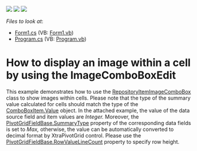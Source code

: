 <!-- default badges list -->
![](https://img.shields.io/endpoint?url=https://codecentral.devexpress.com/api/v1/VersionRange/128581869/21.2.3%2B)
[![](https://img.shields.io/badge/Open_in_DevExpress_Support_Center-FF7200?style=flat-square&logo=DevExpress&logoColor=white)](https://supportcenter.devexpress.com/ticket/details/E2591)
[![](https://img.shields.io/badge/📖_How_to_use_DevExpress_Examples-e9f6fc?style=flat-square)](https://docs.devexpress.com/GeneralInformation/403183)
<!-- default badges end -->
<!-- default file list -->
*Files to look at*:

* [Form1.cs](./CS/WindowsApplication53/Form1.cs) (VB: [Form1.vb](./VB/WindowsApplication53/Form1.vb))
* [Program.cs](./CS/WindowsApplication53/Program.cs) (VB: [Program.vb](./VB/WindowsApplication53/Program.vb))
<!-- default file list end -->
# How to display an image within a cell by using the ImageComboBoxEdit


<p>This example demonstrates how to use the <a href="http://documentation.devexpress.com/#WindowsForms/clsDevExpressXtraEditorsRepositoryRepositoryItemImageComboBoxtopic"><u>RepositoryItemImageComboBox</u></a> class to show images within cells. Please note that the type of the summary value calculated for cells should match the type of the <a href="http://documentation.devexpress.com/#WindowsForms/DevExpressXtraEditorsControlsComboBoxItem_Valuetopic"><u>ComboBoxItem.Value</u></a> object. In the attached example, the value of the data source field and item values are <i>Integer</i><i>.</i><i> </i>Moreover, the <a href="http://documentation.devexpress.com/#WindowsForms/DevExpressXtraPivotGridPivotGridFieldBase_SummaryTypetopic"><u>PivotGridFieldBase.SummaryType</u></a> property of the corresponding data fields is set to <i>M</i><i>ax</i><i>,</i><i> </i>otherwise, the value can be automatically converted to decimal format by XtraPivotGrid control. Please use the <a href="http://documentation.devexpress.com/#WindowsForms/DevExpressXtraPivotGridPivotGridFieldBase_RowValueLineCounttopic"><u>PivotGridFieldBase.RowValueLineCount</u></a> property to specify row height.</p>

<br/>


